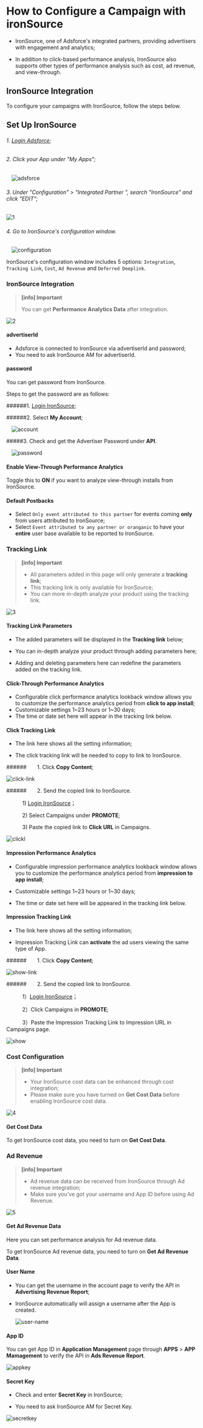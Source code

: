 How to Configure a Campaign with ironSource
===========================================

* IronSource, one of Adsforce's integrated partners, providing advertisers with engagement and analytics;

* In addition to click-based performance analysis, IronSource also supports other types of performance analysis such as cost, ad revenue, and view-through.


## IronSource Integration

To configure your campaigns with IronSource, follow the steps below.

Set Up IronSource
-----------------

###### 1. [Login Adsforce](https://demo-portal.adsforce.io/login);

###### 2. Click your App under "My Apps";

&ensp;&ensp;![adsforce](adsforce.png)

###### 3. Under "Configuration" > "Integrated Partner ", search "IronSource" and click "EDIT";

![1](1.png)

###### 4. Go to IronSource's configuration window.

&ensp;&ensp;![configuration](configuration.png)

IronSource's configuration window includes 5 options: `Integration`, `Tracking Link`, `Cost`, `Ad Revenue` and `Deferred Deeplink`.

### IronSource Integration

> **[info] Important**
>
> You can get **Performance Analytics Data** after integration.

![2](2.png)

#### advertiserId

- Adsforce is connected to IronSource via advertiserId and password;
- You need to ask IronSource AM for advertiserId.

#### password

You can get password from IronSource.

Steps to get the password are as follows:

######1. [Login IronSource](https://platform.ironsrc.com/partners/login);

######2.  Select **My Account**;

&ensp;&ensp;![account](account.png)

#####3. Check and get the Advertiser Password under **API**.

&ensp;&ensp;![password](password.png)

#### Enable View-Through Performance Analytics

Toggle this to **ON** if you want to analyze view-through installs from IronSource. 

#### Default Postbacks

* Select `Only event attributed to this partner` for events coming **only** from users attributed to IronSource;
* Select `Event attributed to any partner or oranganic` to have your **entire** user base available to be reported to IronSource.

### Tracking Link

> **[info] Important**
>
> * All parameters added in this page will only generate a **tracking link**;
> * This tracking link is only available for IronSource;
> * You can more in-depth analyze your product using the tracking link.


![3](3.png)

#### Tracking Link Parameters

* The added parameters will be displayed in the **Tracking link** below;

* You can in-depth analyze your product through adding parameters here;

* Adding and deleting parameters here can redefine the parameters added on the tracking link.

#### Click-Through Performance Analytics

* Configurable click performance analytics lookback window allows you to customize the performance analytics period from **click to app install**;
* Customizable settings 1~23 hours or 1~30 days;
* The time or date set here will appear in the tracking link below.

#### Click Tracking Link

* The link here shows all the setting information;

* The click tracking link will be needed to copy to link to IronSource.

######&ensp;&ensp;&ensp;&ensp;1. Click **Copy Content**;

![click-link](click-link.png)

######&ensp;&ensp;&ensp;&ensp;2. Send the copied link to IronSource.

&ensp;&ensp;&ensp;&ensp;&ensp;&ensp;1) [Login IronSource](https://platform.ironsrc.com/partners/login)；

&ensp;&ensp;&ensp;&ensp;&ensp;&ensp;2) Select Campaigns under **PROMOTE**;

&ensp;&ensp;&ensp;&ensp;&ensp;&ensp;3) Paste the copied link to **Click URL** in Campaigns.

![clickl](clickl.png)

#### Impression Performance Analytics

* Configurable impression performance analytics lookback window allows you to customize the performance analytics period from **impression to app install**;

* Customizable settings 1~23 hours or 1~30 days;

* The time or date set here will be appeared in the tracking link below.

#### Impression Tracking Link

* The link here shows all the setting information;

* Impression Tracking Link can **activate** the ad users viewing the same type of App.

######&ensp;&ensp;&ensp;&ensp;1. Click **Copy Content**;

![show-link](show-link.png)

######&ensp;&ensp;&ensp;&ensp;2. Send the copied link to IronSource.

&ensp;&ensp;&ensp;&ensp;&ensp;&ensp;1）[Login IronSource](https://platform.ironsrc.com/partners/login)；

&ensp;&ensp;&ensp;&ensp;&ensp;&ensp;2）Click Campaigns in **PROMOTE**;

&ensp;&ensp;&ensp;&ensp;&ensp;&ensp;3）Paste the Impression Tracking Link to Impression URL in Campaigns page.

![show](show.png)  

### Cost Configuration

> **[info] Important**
>
> * Your IronSource cost data can be enhanced through cost integration;
> * Please make sure you have turned on **Get Cost Data** before enabling IronSource cost data.

![4](4.png)

#### Get Cost Data

To get IronSource cost data, you need to turn on **Get Cost Data**.

### Ad Revenue

> **[info] Important**
>
> * Ad revenue data can be received from IronSource through Ad revenue integration;
> * Make sure you've got your username and App ID before using Ad Revenue.

![5](5.png)

#### Get Ad Revenue Data

Here you can set performance analysis for Ad revenue data.

To get IronSource Ad revenue data, you need to turn on **Get Ad Revenue Data**.

#### User Name

* You can get the username in the account page to verify the API in **Advertising Revenue Report**;

* IronSource automatically will assign a username after the App is created.

  ![user-name](user-name.png)

#### App ID

You can get App ID in **Application Management** page through **APPS** > **APP Mamagement**  to verify the API in **Ads Revenue Report**.

![appkey](appkey.png)

#### Secret Key

* Check and enter **Secret Key** in IronSource;

* You need to ask IronSource AM for Secret Key.

![secretkey](secretkey.png)

